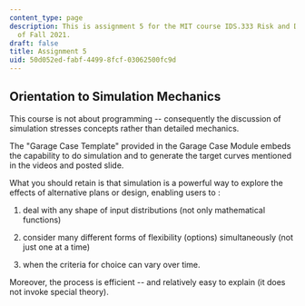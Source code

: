 ```yaml
---
content_type: page
description: This is assignment 5 for the MIT course IDS.333 Risk and Decision Analysis
  of Fall 2021.
draft: false
title: Assignment 5
uid: 50d052ed-fabf-4499-8fcf-03062500fc9d
---
```

## Orientation to Simulation Mechanics

This course is not about programming -- consequently the discussion of simulation stresses concepts rather than detailed mechanics.

The "Garage Case Template" provided in the Garage Case Module embeds the capability to do simulation and to generate the target curves mentioned in the videos and posted slide.

What you should retain is that simulation is a powerful way to explore the effects of alternative plans or design, enabling users to :

1) deal with any shape of input distributions (not only mathematical functions)

2) consider many different forms of flexibility (options) simultaneously (not just one at a time)

3) when the criteria for choice can vary over time.

Moreover, the process is efficient -- and relatively easy to explain (it does not invoke special theory).